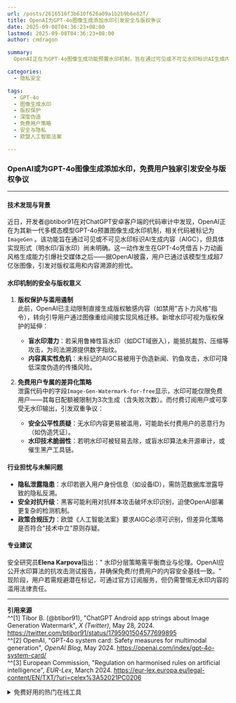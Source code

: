 ```yaml
---
url: /posts/2616516f3b610f626a09a1b2b9b6e82f/
title: OpenAI为GPT-4o图像生成添加水印引发安全与版权争议
date: 2025-09-08T04:36:23+08:00
lastmod: 2025-09-08T04:36:23+08:00
author: cmdragon

summary:
  OpenAI正在为GPT-4o图像生成功能预置水印机制，旨在通过可见或不可见水印标识AI生成内容，以应对版权滥用和内容溯源问题。水印可能仅限免费用户，付费用户或可享受无水印输出，引发安全公平性质疑。水印技术若嵌入用户身份信息，存在隐私泄露隐患，且黑客可能利用对抗样本攻击破坏水印识别。OpenAI需平衡商业与伦理，公开水印算法的抗攻击测试报告，并确保免费/付费用户的内容安全基线一致。

categories:
  - 隐私安全

tags:
  - GPT-4o
  - 图像生成水印
  - 版权保护
  - 深度伪造
  - 免费用户策略
  - 安全与隐私
  - 欧盟人工智能法案

---
```


### OpenAI或为GPT-4o图像生成添加水印，免费用户独家引发安全与版权争议

---

#### 技术发现与背景

近日，开发者@btibor91在对ChatGPT安卓客户端的代码审计中发现，OpenAI正在为其新一代多模态模型GPT-4o预置图像生成水印机制，相关代码被标记为`ImageGen`
。该功能旨在通过可见或不可见水印标识AI生成内容（AIGC），但具体实现形式（明水印/盲水印）尚未明确。这一动作发生在GPT-4o凭借吉卜力动画风格生成能力引爆社交媒体之后——据OpenAI披露，用户已通过该模型生成超7亿张图像，引发对版权滥用和内容溯源的担忧。

#### 水印机制的安全与版权意义

1. **版权保护与滥用遏制**  
   此前，OpenAI已主动限制直接生成版权敏感内容（如禁用"吉卜力风格"指令），转向引导用户通过图像重绘间接实现风格迁移。新增水印可视为版权保护的延伸：
    - **盲水印潜力**：若采用鲁棒性盲水印（如DCT域嵌入），能抵抗裁剪、压缩等攻击，为司法溯源提供数字指纹。
    - **内容真实性危机**：未标记的AIGC易被用于伪造新闻、钓鱼攻击，水印可降低深度伪造的传播风险。

2. **免费用户专属的差异化策略**  
   泄露代码中的字段`Image-Gen-Watermark-for-free`显示，水印可能仅限免费用户——其每日配额被限制为3次生成（含失败次数）。而付费订阅用户或可享受无水印输出，引发双重争议：
    - **安全公平性质疑**：无水印内容更易被滥用，可能助长付费用户的恶意行为（如伪造凭证）。
    - **水印技术脆弱性**：若明水印可被轻易去除，或盲水印算法未开源审计，或催生黑产工具链。

#### 行业担忧与未解问题

- **隐私泄露隐患**：水印若嵌入用户身份信息（如设备ID），需防范数据库泄露导致的隐私反溯。
- **安全对抗升级**：黑客可能利用对抗样本攻击破坏水印识别，迫使OpenAI部署更复杂的检测机制。
- **政策合规压力**：欧盟《人工智能法案》要求AIGC必须可识别，但差异化策略是否符合"技术中立"原则存疑。

#### 专业建议

安全研究员**Elena Karpova**指出："
水印分层策略需平衡商业与伦理。OpenAI应公开水印算法的抗攻击测试报告，并确保免费/付费用户的内容安全基线一致。"
现阶段，用户若需规避潜在标记，可通过官方订阅服务，但仍需警惕无水印内容的滥用法律责任。

---

**引用来源**  
^^[1] Tibor B. (@btibor91), "ChatGPT Android app strings about Image Generation Watermark", *X (Twitter)*, May 28,
2024. https://twitter.com/btibor91/status/1795901504577699895  
^^[2] OpenAI, "GPT-4o system card: Safety measures for multimodal generation", *OpenAI Blog*, May
2024. https://openai.com/index/gpt-4o-system-card/  
^^[3] European Commission, "Regulation on harmonised rules on artificial intelligence", *EUR-Lex*, March
2024. https://eur-lex.europa.eu/legal-content/EN/TXT/?uri=celex%3A52021PC0206


<details>
<summary>免费好用的热门在线工具</summary>

- [歌词生成工具 - 应用商店 | By cmdragon](https://tools.cmdragon.cn/zh/apps/lyrics-generator)
- [网盘资源聚合搜索 - 应用商店 | By cmdragon](https://tools.cmdragon.cn/zh/apps/cloud-drive-search)
- [ASCII字符画生成器 - 应用商店 | By cmdragon](https://tools.cmdragon.cn/zh/apps/ascii-art-generator)
- [JSON Web Tokens 工具 - 应用商店 | By cmdragon](https://tools.cmdragon.cn/zh/apps/jwt-tool)
- [Bcrypt 密码工具 - 应用商店 | By cmdragon](https://tools.cmdragon.cn/zh/apps/bcrypt-tool)
- [GIF 合成器 - 应用商店 | By cmdragon](https://tools.cmdragon.cn/zh/apps/gif-composer)
- [GIF 分解器 - 应用商店 | By cmdragon](https://tools.cmdragon.cn/zh/apps/gif-decomposer)
- [文本隐写术 - 应用商店 | By cmdragon](https://tools.cmdragon.cn/zh/apps/text-steganography)
- [CMDragon 在线工具 - 高级AI工具箱与开发者套件 | 免费好用的在线工具](https://tools.cmdragon.cn/zh)
- [应用商店 - 发现1000+提升效率与开发的AI工具和实用程序 | 免费好用的在线工具](https://tools.cmdragon.cn/zh/apps?category=trending)
- [CMDragon 更新日志 - 最新更新、功能与改进 | 免费好用的在线工具](https://tools.cmdragon.cn/zh/changelog)
- [支持我们 - 成为赞助者 | 免费好用的在线工具](https://tools.cmdragon.cn/zh/sponsor)
- [AI文本生成图像 - 应用商店 | 免费好用的在线工具](https://tools.cmdragon.cn/zh/apps/text-to-image-ai)
- [临时邮箱 - 应用商店 | 免费好用的在线工具](https://tools.cmdragon.cn/zh/apps/temp-email)
- [二维码解析器 - 应用商店 | 免费好用的在线工具](https://tools.cmdragon.cn/zh/apps/qrcode-parser)
- [文本转思维导图 - 应用商店 | 免费好用的在线工具](https://tools.cmdragon.cn/zh/apps/text-to-mindmap)
- [正则表达式可视化工具 - 应用商店 | 免费好用的在线工具](https://tools.cmdragon.cn/zh/apps/regex-visualizer)
- [文件隐写工具 - 应用商店 | 免费好用的在线工具](https://tools.cmdragon.cn/zh/apps/steganography-tool)
- [IPTV 频道探索器 - 应用商店 | 免费好用的在线工具](https://tools.cmdragon.cn/zh/apps/iptv-explorer)
- [快传 - 应用商店 | 免费好用的在线工具](https://tools.cmdragon.cn/zh/apps/snapdrop)
- [随机抽奖工具 - 应用商店 | 免费好用的在线工具](https://tools.cmdragon.cn/zh/apps/lucky-draw)
- [动漫场景查找器 - 应用商店 | 免费好用的在线工具](https://tools.cmdragon.cn/zh/apps/anime-scene-finder)
- [时间工具箱 - 应用商店 | 免费好用的在线工具](https://tools.cmdragon.cn/zh/apps/time-toolkit)
- [网速测试 - 应用商店 | 免费好用的在线工具](https://tools.cmdragon.cn/zh/apps/speed-test)
- [AI 智能抠图工具 - 应用商店 | 免费好用的在线工具](https://tools.cmdragon.cn/zh/apps/background-remover)
- [背景替换工具 - 应用商店 | 免费好用的在线工具](https://tools.cmdragon.cn/zh/apps/background-replacer)
- [艺术二维码生成器 - 应用商店 | 免费好用的在线工具](https://tools.cmdragon.cn/zh/apps/artistic-qrcode)
- [Open Graph 元标签生成器 - 应用商店 | 免费好用的在线工具](https://tools.cmdragon.cn/zh/apps/open-graph-generator)
- [图像对比工具 - 应用商店 | 免费好用的在线工具](https://tools.cmdragon.cn/zh/apps/image-comparison)
- [图片压缩专业版 - 应用商店 | 免费好用的在线工具](https://tools.cmdragon.cn/zh/apps/image-compressor)
- [密码生成器 - 应用商店 | 免费好用的在线工具](https://tools.cmdragon.cn/zh/apps/password-generator)
- [SVG优化器 - 应用商店 | 免费好用的在线工具](https://tools.cmdragon.cn/zh/apps/svg-optimizer)
- [调色板生成器 - 应用商店 | 免费好用的在线工具](https://tools.cmdragon.cn/zh/apps/color-palette)
- [在线节拍器 - 应用商店 | 免费好用的在线工具](https://tools.cmdragon.cn/zh/apps/online-metronome)
- [IP归属地查询 - 应用商店 | 免费好用的在线工具](https://tools.cmdragon.cn/zh/apps/ip-geolocation)
- [CSS网格布局生成器 - 应用商店 | 免费好用的在线工具](https://tools.cmdragon.cn/zh/apps/css-grid-layout)
- [邮箱验证工具 - 应用商店 | 免费好用的在线工具](https://tools.cmdragon.cn/zh/apps/email-validator)
- [书法练习字帖 - 应用商店 | 免费好用的在线工具](https://tools.cmdragon.cn/zh/apps/calligraphy-practice)
- [金融计算器套件 - 应用商店 | 免费好用的在线工具](https://tools.cmdragon.cn/zh/apps/finance-calculator-suite)
- [中国亲戚关系计算器 - 应用商店 | 免费好用的在线工具](https://tools.cmdragon.cn/zh/apps/chinese-kinship-calculator)
- [Protocol Buffer 工具箱 - 应用商店 | 免费好用的在线工具](https://tools.cmdragon.cn/zh/apps/protobuf-toolkit)
- [IP归属地查询 - 应用商店 | 免费好用的在线工具](https://tools.cmdragon.cn/zh/apps/ip-geolocation)
- [图片无损放大 - 应用商店 | 免费好用的在线工具](https://tools.cmdragon.cn/zh/apps/image-upscaler)
- [文本比较工具 - 应用商店 | 免费好用的在线工具](https://tools.cmdragon.cn/zh/apps/text-compare)
- [IP批量查询工具 - 应用商店 | 免费好用的在线工具](https://tools.cmdragon.cn/zh/apps/ip-batch-lookup)
- [域名查询工具 - 应用商店 | 免费好用的在线工具](https://tools.cmdragon.cn/zh/apps/domain-finder)
- [DNS工具箱 - 应用商店 | 免费好用的在线工具](https://tools.cmdragon.cn/zh/apps/dns-toolkit)
- [网站图标生成器 - 应用商店 | 免费好用的在线工具](https://tools.cmdragon.cn/zh/apps/favicon-generator)
- [XML Sitemap](https://tools.cmdragon.cn/sitemap_index.xml)

</details>

